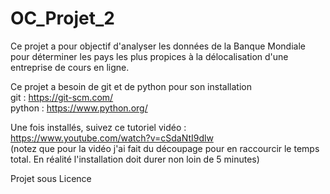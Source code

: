 # OC_Projet_2
Ce projet a pour objectif d'analyser les données de la Banque Mondiale pour déterminer les pays les plus propices à la délocalisation d'une entreprise de cours en ligne.

Ce projet a besoin de git et de python pour son installation <br/>
git : https://git-scm.com/ <br/>
python : https://www.python.org/

Une fois installés, suivez ce tutoriel vidéo :
https://www.youtube.com/watch?v=cSdaNtI9dlw <br/>
(notez que pour la vidéo j'ai fait du découpage pour en raccourcir le temps total. 
En réalité l'installation doit durer non loin de 5 minutes)

Projet sous Licence
